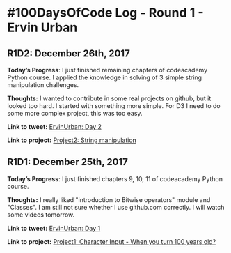 # #100DaysOfCode Log - Round 1 - Ervin Urban

<h2 align=”center”>
R1D2: December 26th, 2017
</h2>

**Today’s Progress**: I just finished remaining chapters of codeacademy Python course. I applied the knowledge in solving of 3 simple string manipulation challenges.

**Thoughts:** I wanted to contribute in some real projects on github, but it looked too hard. I started with something more simple. For D3 I need to do some more complex project, this was too easy.

**Link to tweet:** [ErvinUrban: Day 2](https://twitter.com/ErvinUrban/status/945646136530030594)

**Link to project:** [Project2: String manipulation](https://gist.github.com/ErvinUrban/7a164d681918abc53c38676b05959367)

<h2 align=”center”>
R1D1: December 25th, 2017
</h2>

**Today’s Progress**: I just finished chapters 9, 10, 11 of codeacademy Python course.

**Thoughts:** I really liked "introduction to Bitwise operators" module and "Classes". I am still not sure whether I use github.com correctly. I will watch some videos tomorrow.

**Link to tweet:** [ErvinUrban: Day 1](https://twitter.com/ErvinUrban/status/945400128965369857)

**Link to project:** [Project1: Character Input - When you turn 100 years old?](https://gist.github.com/ErvinUrban/57906a7637e5a943e3943159788fe4aa)

